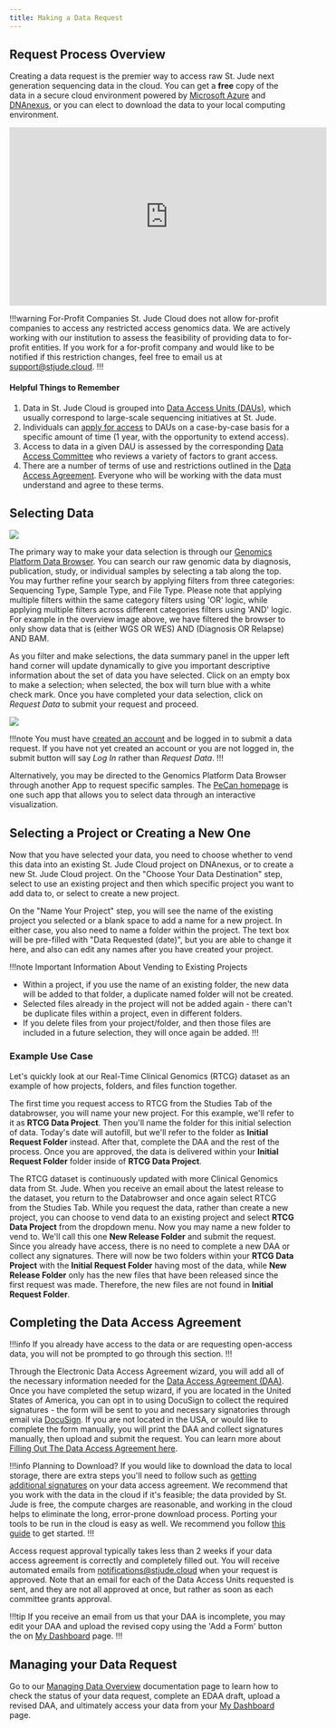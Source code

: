 ```yaml
---
title: Making a Data Request
---
```


## Request Process Overview
   
Creating a data request is the premier way to access raw St. Jude next generation sequencing data in the cloud. You can get a **free** copy of the data in a secure cloud environment powered by [Microsoft Azure](https://azure.microsoft.com/en-us/) and [DNAnexus](https://www.dnanexus.com/), or you can elect to download the data to your local computing environment.

<iframe 
    width="560" 
    height="315" 
    src="https://www.youtube.com/embed/i9bJJ5uA_fY" 
    title="YouTube video player" 
    frameborder="0" 
    allow="accelerometer; autoplay; clipboard-write; encrypted-media; gyroscope; picture-in-picture" allowfullscreen>
</iframe>

!!!warning For-Profit Companies
St. Jude Cloud does not allow for-profit companies to access any restricted access genomics data. We are actively working with our institution to assess the feasibility of providing data to for-profit entities. If you work for a for-profit company and would like to be notified if this restriction changes, feel free to email us at [support@stjude.cloud](mailto:support@stjude.cloud).
!!!

#### Helpful Things to Remember

1. Data in St. Jude Cloud is grouped into [Data Access Units (DAUs)](../glossary/#data-access-unit), which usually correspond to large-scale sequencing initiatives at St. Jude. 
2. Individuals can [apply for access](../glossary/#data-access-agreement) to DAUs on a case-by-case basis for a specific amount of time (1 year, with the opportunity to extend access).
3. Access to data in a given DAU is assessed by the corresponding [Data Access Committee](../glossary/#data-access-committee) who reviews a variety of factors to grant access.
4. There are a number of terms of use and restrictions outlined in the [Data Access Agreement](https://platform.stjude.cloud/api/v1/data_access_agreements/). Everyone who will be working with the data must understand and agree to these terms.

## Selecting Data

![](./data-browser-overview.png)

The primary way to make your data selection is through our [Genomics Platform Data Browser](https://platform.stjude.cloud/data/diseases/paired-tumor-normal). You can search our raw genomic data by diagnosis, publication, study, or individual samples by selecting a tab along the top. You may further refine your search by applying filters from three categories: Sequencing Type, Sample Type, and File Type. Please note that applying multiple filters within the same category filters using 'OR' logic, while applying multiple filters across different categories filters using 'AND' logic. For example in the overview image above, we have filtered the browser to only show data that is (either WGS OR WES) AND (Diagnosis OR Relapse) AND BAM.
 
As you filter and make selections, the data summary panel in the upper left hand corner will update dynamically to give you important descriptive information about the set of data you have selected. Click on an empty box to make a selection; when selected, the box will turn blue with a white check mark. Once you have completed your data selection, click on *Request Data* to submit your request and proceed. 

![](./request-data-select-data.gif)

!!!note
You must have [created an account](../../accounts-and-billing) and be logged in to submit a data request. If you have not yet created an account or you are not logged in, the submit button will say *Log In* rather than *Request Data*.
!!!

Alternatively, you may be directed to the Genomics Platform Data Browser through another App to request specific samples. The [PeCan homepage](../../../pecan/#requesting-raw-genomics-through-pecan) is one such app that allows you to select data through an interactive visualization.

<!-- After clicking on *Request Data*, we ask that you review your selection and make sure that the [DAUs](../glossary/#data-access-unit) corresponding to the set of data you have selected is indeed the data you want to request. -->

<!--![](./request-data-select-DAUs.png)-->

## Selecting a Project or Creating a New One

Now that you have selected your data, you need to choose whether to vend this data into an existing St. Jude Cloud project on DNAnexus, or to create a new St. Jude Cloud project. On the "Choose Your Data Destination" step, select to use an existing project and then which specific project you want to add data to, or select to create a new project.

On the "Name Your Project" step, you will see the name of the existing project you selected or a blank space to add a name for a new project. In either case, you also need to name a folder within the project. The text box will be pre-filled with "Data Requested (date)", but you are able to change it here, and also can edit any names after you have created your project.

!!!note Important Information About Vending to Existing Projects
* Within a project, if you use the name of an existing folder, the new data will be added to that folder, a duplicate named folder will not be created.
* Selected files already in the project will not be added again - there can't be duplicate files within a project, even in different folders.
* If you delete files from your project/folder, and then those files are included in a future selection, they will once again be added.
!!!

### Example Use Case

Let's quickly look at our Real-Time Clinical Genomics (RTCG) dataset as an example of how projects, folders, and files function together.

The first time you request access to RTCG from the Studies Tab of the databrowser, you will name your new project. For this example, we'll refer to it as **RTCG Data Project**. Then you'll name the folder for this initial selection of data. Today's date will autofill, but we'll refer to the folder as **Initial Request Folder** instead. After that, complete the DAA and the rest of the process. Once you are approved, the data is delivered within your **Initial Request Folder** folder inside of **RTCG Data Project**.

The RTCG dataset is continuously updated with more Clinical Genomics data from St. Jude. When you receive an email about the latest release to the dataset, you return to the Databrowser and once again select RTCG from the Studies Tab. While you request the data, rather than create a new project, you can choose to vend data to an existing project and select **RTCG Data Project** from the dropdown menu. Now you may name a new folder to vend to. We'll call this one **New Release Folder** and submit the request. Since you already have access, there is no need to complete a new DAA or collect any signatures. There will now be two folders within your **RTCG Data Project** with the **Initial Request Folder** having most of the data, while **New Release Folder** only has the new files that have been released since the first request was made. Therefore, the new files are not found in **Initial Request Folder**.


## Completing the Data Access Agreement

!!!info 
If you already have access to the data or are requesting open-access data, you will not be prompted to go through this section.
!!!


<!--Every person who requests access to our controlled-access data must sign the [Data Access Agreement (DAA)](../glossary/#data-access-agreement). If you are located in the United States of America, you can opt in to completing the DAA through an electronic setup wizard. If you are not located in the USA, or would like to complete the form manually, you can follow our instructions on [Filling Out The Data Access Agreement](../how-to-fill-out-daa).-->


Through the Electronic Data Access Agreement wizard, you will add all of the necessary information needed for the [Data Access Agreement (DAA)](../glossary/#data-access-agreement). Once you have completed the setup wizard, if you are located in the United States of America, you can opt in to using DocuSign to collect the required signatures - the form will be sent to you and necessary signatories through email via [DocuSign](https://www.docusign.com). If you are not located in the USA, or would like to complete the form manually, you will print the DAA and collect signatures manually, then upload and submit the request. You can learn more about [Filling Out The Data Access Agreement here](../how-to-fill-out-daa).

!!!info Planning to Download?
If you would like to download the data to local storage, there are extra steps you'll need to follow such as [getting additional signatures](../how-to-fill-out-daa/#data-download-permission) on your data access agreement. We recommend that you work with the data in the cloud if it's feasible; the data provided by St. Jude is free, the compute charges are reasonable, and working in the cloud helps to eliminate the long, error-prone download process. Porting your tools to be run in the cloud is easy as well. We recommend you follow [this guide](../../analyzing-data/creating-a-cloud-app) to get started.
!!!

Access request approval typically takes less than 2 weeks if your data access agreement is correctly and completely filled out. You will receive automated emails from notifications@stjude.cloud when your request is approved. Note that an email for each of the Data Access Units requested is sent, and they are not all approved at once, but rather as soon as each committee grants approval. 

!!!tip 
If you receive an email from us that your DAA is incomplete, you may edit your DAA and upload the revised copy using the 'Add a Form' button the on [My Dashboard](../../managing-data/working-with-our-data/#managing-your-data-requests) page. 
!!!


## Managing your Data Request
Go to our [Managing Data Overview](../../managing-data/working-with-our-data) documentation page to learn how to check the status of your data request, complete an EDAA draft, upload a revised DAA, and ultimately access your data from your [My Dashboard](https://platform.stjude.cloud/requests/manage) page.



